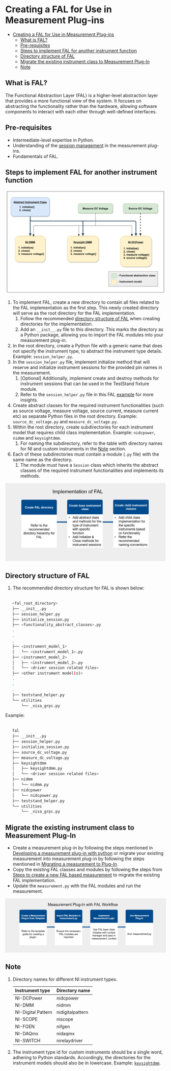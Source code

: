 # Creating a FAL for Use in Measurement Plug-ins

- [Creating a FAL for Use in Measurement Plug-ins](#creating-a-fal-for-use-in-measurement-plug-ins)
  - [What is FAL?](#what-is-fal)
  - [Pre-requisites](#pre-requisites)
  - [Steps to implement FAL for another instrument function](#steps-to-implement-fal-for-another-instrument-function)
  - [Directory structure of FAL](#directory-structure-of-fal)
  - [Migrate the existing instrument class to Measurement Plug-In](#migrate-the-existing-instrument-class-to-measurement-plug-in)
  - [Note](#note)

## What is FAL?

The Functional Abstraction Layer (FAL) is a higher-level abstraction layer that provides a more
functional view of the system. It focuses on abstracting the functionality rather than the
hardware, allowing software components to interact with each other through well-defined interfaces.

## Pre-requisites

- Intermediate-level expertise in Python.
- Understanding of the [session management](https://www.ni.com/docs/en-US/bundle/measurementplugins/page/session-management.html) in the measurement plug-ins.
- Fundamentals of FAL.

## Steps to implement FAL for another instrument function

![FAL Structure](<./Images/FAL/FAL Structure.png>)

1. To implement FAL, create a new directory to contain all files related to the FAL implementation
   as the first step. This newly created directory will serve as the root directory for the FAL
   implementation.
   1. Follow the recommended [directory structure of FAL](#directory-structure-of-fal) when creating
      directories for the implementation.
   2. Add an `__init__.py` file to this directory. This marks the directory as a Python package,
      allowing you to import the FAL modules into your measurement plug-in.
2. In the root directory, create a Python file with a generic name that does not specify the
   instrument type, to abstract the instrument type details. Example: `session_helper.py`.
3. In the `session_helper.py` file, implement initialize method that will reserve and initialize
   instrument sessions for the provided pin names in the measurement.
   1. [Optional] Additionally, implement create and destroy methods for instrument sessions that can
      be used in the TestStand fixture module.
   2. Refer to the `session_helper.py` file in this FAL
   [example](https://github.com/NI-Measurement-Plug-Ins/abstraction-layer-python/blob/main/source/measurements/source_measure_dc_voltage_fal/fal)
   for more insights.
4. Create abstract classes for the required instrument functionalities (such as source voltage,
   measure voltage, source current, measure current etc) as separate Python files in the root
   directory. Example: `source_dc_voltage.py` and `measure_dc_voltage.py`.
5. Within the root directory, create subdirectories for each instrument model that requires child
   class implementation. Example: `nidcpower`, `nidmm` and `keysightdmm`.
   1. For naming the subdirectory, refer to the table with directory names for NI and custom
   instruments in the [Note](#note) section.
6. Each of these subdirectories must contain a module (`.py` file) with the same name as the
   directory.
   1. The module must have a `Session` class which inherits the abstract classes of the required
      instrument functionalities and implements its methods.

![FAL Implementation](<./Images/FAL/FAL Implementation.png>)

## Directory structure of FAL

1. The recommended directory structure for FAL is shown below:

``` bash

   <fal_root_directory>
   ├── __init__.py
   ├── session_helper.py
   ├── initialize_session.py
   ├── <functionality_abstract_classes>.py
   .
   .
   .
   ├── <instrument_model_1>
   │   └── <instrument_model_1>.py
   ├── <instrument_model_2>
   │   ├── <instrument_model_2>.py
   │   └── <driver session related files>
   ├── <other instrument model(s)>
   .
   .
   .
   ├── teststand_helper.py
   └── utilities
       └── _visa_grpc.py

```

Example:

``` bash

   fal
   ├── __init__.py
   ├── session_helper.py
   ├── initialize_session.py
   ├── source_dc_voltage.py
   ├── measure_dc_voltage.py
   ├── keysightdmm
   │   ├── keysightdmm.py
   │   └── <driver session related files>
   ├── nidmm
   │   └── nidmm.py
   ├── nidcpower
   │   └── nidcpower.py
   ├── teststand_helper.py
   └── utilities
       └── _visa_grpc.py

```

## Migrate the existing instrument class to Measurement Plug-In

- Create a measurement plug-in by following the steps mentioned in [Developing a measurement plug-in with python](https://github.com/ni/measurement-plugin-python?tab=readme-ov-file#developing-measurements-quick-start) or migrate your existing measurement into measurement plug-in by following the steps mentioned in [Migrating a measurement to Plug-In](https://github.com/ni/measurement-plugin-converter-python/tree/main/src/converter).
- Copy the existing FAL classes and modules by following the steps from [Steps to create a new FAL based measurement](#steps-to-implement-fal-for-another-instrument-function) to migrate the existing FAL implementation.
- Update the `measurement.py` with the FAL modules and run the measurement.

![Measurement Plug-in Workflow](<./Images/FAL/Measurement with FAL workflow.png>)

## Note

1. Directory names for different NI instrument types.

   Instrument type | Directory name
   --- | ---
   NI-DCPower | nidcpower
   NI-DMM | nidmm
   NI-Digital Pattern | nidigitalpattern
   NI-SCOPE | niscope
   NI-FGEN | nifgen
   NI-DAQmx | nidaqmx
   NI-SWITCH | nirelaydriver

2. The instrument type id for custom instruments should be a single word, adhering to Python standards.
   Accordingly, the directories for the instrument models should also be in lowercase. Example:
   [`keysightdmm`](../source/measurements/source_measure_dc_voltage_fal/fal/keysightdmm/keysightdmm.py).
